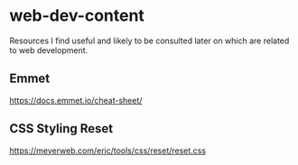 # web-dev-content
Resources I find useful and likely to be consulted later on which are related to web development.
## Emmet
https://docs.emmet.io/cheat-sheet/
## CSS Styling Reset
https://meyerweb.com/eric/tools/css/reset/reset.css
